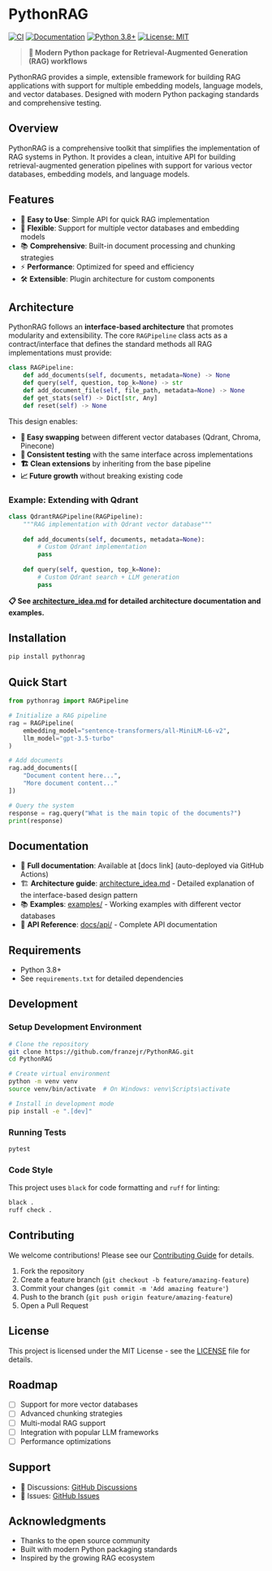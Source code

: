 # PythonRAG

[![CI](https://github.com/franzejr/pythonRAG/actions/workflows/ci.yml/badge.svg)](https://github.com/franzejr/pythonRAG/actions/workflows/ci.yml)
[![Documentation](https://github.com/franzejr/pythonRAG/actions/workflows/docs.yml/badge.svg)](https://github.com/franzejr/pythonRAG/actions/workflows/docs.yml)
[![Python 3.8+](https://img.shields.io/badge/python-3.8+-blue.svg)](https://www.python.org/downloads/)
[![License: MIT](https://img.shields.io/badge/License-MIT-yellow.svg)](https://opensource.org/licenses/MIT)

> **🚀 Modern Python package for Retrieval-Augmented Generation (RAG) workflows**

PythonRAG provides a simple, extensible framework for building RAG applications with support for multiple embedding models, language models, and vector databases. Designed with modern Python packaging standards and comprehensive testing.

## Overview

PythonRAG is a comprehensive toolkit that simplifies the implementation of RAG systems in Python. It provides a clean, intuitive API for building retrieval-augmented generation pipelines with support for various vector databases, embedding models, and language models.

## Features

- 🚀 **Easy to Use**: Simple API for quick RAG implementation
- 🔧 **Flexible**: Support for multiple vector databases and embedding models  
- 📚 **Comprehensive**: Built-in document processing and chunking strategies
- ⚡ **Performance**: Optimized for speed and efficiency
- 🛠️ **Extensible**: Plugin architecture for custom components

## Architecture

PythonRAG follows an **interface-based architecture** that promotes modularity and extensibility. The core `RAGPipeline` class acts as a contract/interface that defines the standard methods all RAG implementations must provide:

```python
class RAGPipeline:
    def add_documents(self, documents, metadata=None) -> None
    def query(self, question, top_k=None) -> str  
    def add_document_file(self, file_path, metadata=None) -> None
    def get_stats(self) -> Dict[str, Any]
    def reset(self) -> None
```

This design enables:
- **🔄 Easy swapping** between different vector databases (Qdrant, Chroma, Pinecone)
- **🧪 Consistent testing** with the same interface across implementations  
- **🏗️ Clean extensions** by inheriting from the base pipeline
- **📈 Future growth** without breaking existing code

### Example: Extending with Qdrant

```python
class QdrantRAGPipeline(RAGPipeline):
    """RAG implementation with Qdrant vector database"""
    
    def add_documents(self, documents, metadata=None):
        # Custom Qdrant implementation
        pass
    
    def query(self, question, top_k=None):
        # Custom Qdrant search + LLM generation
        pass
```

**📋 See [architecture_idea.md](architecture_idea.md) for detailed architecture documentation and examples.**

## Installation

```bash
pip install pythonrag
```

## Quick Start

```python
from pythonrag import RAGPipeline

# Initialize a RAG pipeline
rag = RAGPipeline(
    embedding_model="sentence-transformers/all-MiniLM-L6-v2",
    llm_model="gpt-3.5-turbo"
)

# Add documents
rag.add_documents([
    "Document content here...",
    "More document content..."
])

# Query the system
response = rag.query("What is the main topic of the documents?")
print(response)
```

## Documentation

- 📖 **Full documentation**: Available at [docs link] (auto-deployed via GitHub Actions)
- 🏗️ **Architecture guide**: [architecture_idea.md](architecture_idea.md) - Detailed explanation of the interface-based design pattern
- 📚 **Examples**: [examples/](examples/) - Working examples with different vector databases
- 🔧 **API Reference**: [docs/api/](docs/api/) - Complete API documentation

## Requirements

- Python 3.8+
- See `requirements.txt` for detailed dependencies

## Development

### Setup Development Environment

```bash
# Clone the repository
git clone https://github.com/franzejr/PythonRAG.git
cd PythonRAG

# Create virtual environment
python -m venv venv
source venv/bin/activate  # On Windows: venv\Scripts\activate

# Install in development mode
pip install -e ".[dev]"
```

### Running Tests

```bash
pytest
```

### Code Style

This project uses `black` for code formatting and `ruff` for linting:

```bash
black .
ruff check .
```

## Contributing

We welcome contributions! Please see our [Contributing Guide](CONTRIBUTING.md) for details.

1. Fork the repository
2. Create a feature branch (`git checkout -b feature/amazing-feature`)
3. Commit your changes (`git commit -m 'Add amazing feature'`)
4. Push to the branch (`git push origin feature/amazing-feature`)
5. Open a Pull Request

## License

This project is licensed under the MIT License - see the [LICENSE](LICENSE) file for details.

## Roadmap

- [ ] Support for more vector databases
- [ ] Advanced chunking strategies
- [ ] Multi-modal RAG support
- [ ] Integration with popular LLM frameworks
- [ ] Performance optimizations

## Support

- 💬 Discussions: [GitHub Discussions](https://github.com/franzejr/PythonRAG/discussions)
- 🐛 Issues: [GitHub Issues](https://github.com/franzejr/PythonRAG/issues)

## Acknowledgments

- Thanks to the open source community
- Built with modern Python packaging standards
- Inspired by the growing RAG ecosystem 
 